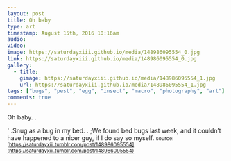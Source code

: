 ```yaml
---
layout: post
title: Oh baby   
type: art
timestamp: August 15th, 2016 10:16am
audio: 
video: 
image: https://saturdayxiii.github.io/media/148986095554_0.jpg
link: https://saturdayxiii.github.io/media/148986095554_0.jpg
gallery:
  - title: 
    gimage: https://saturdayxiii.github.io/media/148986095554_1.jpg
    url: https://saturdayxiii.github.io/media/148986095554_1.jpg
tags: ["bugs", "pest", "egg", "insect", "macro", "photography", "art"]
comments: true
---
```

Oh baby.  . 

                               
                           

' .Snug as a bug in my bed.  .
;We found bed bugs last week, and it couldn’t have happened to a nicer guy, if I do say so myself.
<small>source: [https://saturdayxiii.tumblr.com/post/148986095554](https://saturdayxiii.tumblr.com/post/148986095554)</small>